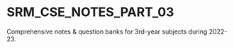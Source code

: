 # SRM_CSE_NOTES_PART_03
 Comprehensive notes & question banks for 3rd-year subjects during 2022-23.
